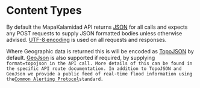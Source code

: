 # Content Types

By default the MapaKalamidad API returns [JSON](http://www.w3schools.com/json/) for all calls and expects any POST requests to supply JSON formatted bodies unless otherwise advised. [UTF-8 encoding](https://en.wikipedia.org/wiki/UTF-8) is used on all requests and responses.

Where Geographic data is returned this is will be encoded as [TopoJSON](https://github.com/topojson/topojson/wiki) by default. [GeoJson](http://geojson.org) is also supported if required, by supplying `format=topojson in the API call. More details of this can be found in the specific API route documentation. In addition to TopoJSON and GeoJson we provide a public feed of real-time flood information using the`[`Common Alerting Protocol`](https://en.wikipedia.org/wiki/Common\_Alerting\_Protocol)`standard.`
